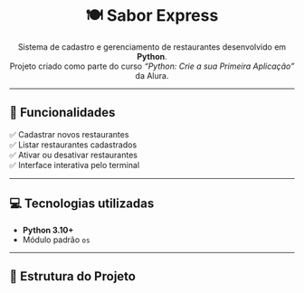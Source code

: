 <h1 align="center">🍽️ Sabor Express</h1>

<p align="center">
  Sistema de cadastro e gerenciamento de restaurantes desenvolvido em <strong>Python</strong>.<br>
  Projeto criado como parte do curso <em>“Python: Crie a sua Primeira Aplicação”</em> da Alura.
</p>

---

## 🚀 Funcionalidades

✅ Cadastrar novos restaurantes  
✅ Listar restaurantes cadastrados  
✅ Ativar ou desativar restaurantes  
✅ Interface interativa pelo terminal  

---

## 💻 Tecnologias utilizadas

- **Python 3.10+**
- Módulo padrão `os`

---

## 🧠 Estrutura do Projeto

